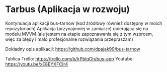 # Tarbus (Aplikacja w rozwoju)
Kontynuacja aplikacji bus-tarnow (kod źródłowy również dostępny w moich repozytoriach)
Aplikacja (przynajmniej w zamiarze) opierająca się na modelu MVVM (ale jestem na etapie zapoznawania się z tym wzorcem, więc za błędy i mało profesjonalne rozwiązania przepraszam)

Dokładny opis aplikacji: https://github.com/dpajak99/bus-tarnow

Tablica Trello: https://trello.com/b/IrPblqGh/bus-app
Youtube: https://youtu.be/xE8EYXFCIr4
